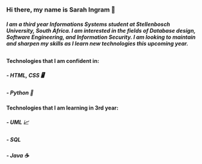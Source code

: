### Hi there, my name is Sarah Ingram 👋

##### I am a third year Informations Systems student at Stellenbosch University, South Africa. I am interested in the fields of Database design, Software Engineering, and Information Security. I am looking to maintain and sharpen my skills as I learn new technologies this upcoming year.
##

#### Technologies that I am confident in:
##### - HTML, CSS 🖥
##### - Python 🐍

#### Technologies that I am learning in 3rd year:
##### - UML 📈
##### - SQL
##### - Java ☕️

##

<!--
**saring05/saring05** is a ✨ _special_ ✨ repository because its `README.md` (this file) appears on your GitHub profile.

Here are some ideas to get you started:

- 🔭 I’m currently working on ...
- 🌱 I’m currently learning ...
- 👯 I’m looking to collaborate on ...
- 🤔 I’m looking for help with ...
- 💬 Ask me about ...
- 📫 How to reach me: ...
- 😄 Pronouns: ...
- ⚡ Fun fact: ...
-->
